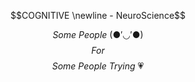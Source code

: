 $$COGNITIVE \newline - NeuroScience$$

$$Some \> People \>(●'◡'●)$$
$$For$$$$Some \> People \> Trying \>💗 $$
